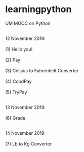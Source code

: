 # learningpython
UM MOOC on Python

<br>12 November 2019:</br>
<br>(1) Hello you!</br>
<br>(2) Pay</br>
<br>(3) Celsius to Fahrenheit Converter</br>
<br>(4) CondPay</br>
<br>(5) TryPay</br>

<br>13 November 2019:</br>
<br>(6) Grade</br>

<br>14 November 2019:</br>
<br>(7) Lb to Kg Converter</br>
